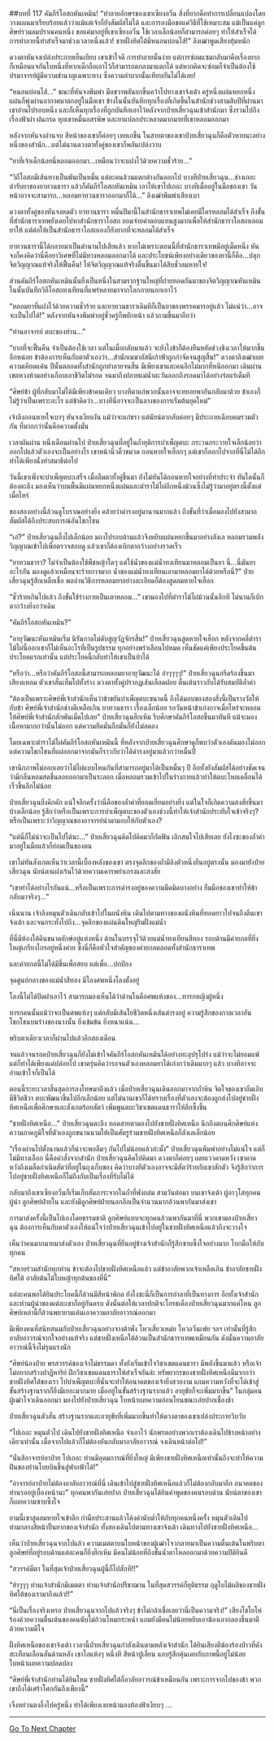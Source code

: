 ##บทที่ 117 คัมภีร์โอสถหันเหมิน!
“ทำลายอักษรของเขาเซียงอวิ๋น สิ่งที่ยากคือทำการเปลี่ยนแปลงโดยวางแผนมาเรียบร้อยแล้วว่าแม้แต่เจ้าก็ยังสัมผัสไม่ได้ และการลงมือขอแค่วิธีที่ใช้เหมาะสม แม้เป็นแค่ลูกศิษย์รวมลมปราณคนหนึ่ง ขอแค่มาอยู่ที่เขาเซียงอวิ๋น ใช้เวลาเล็กน้อยก็สามารถค่อยๆ ทำให้สำเร็จได้ การทำลายนี้ทำสำเร็จมาช่วงเวลาหนึ่งแล้ว! ชายฝั่งทิศใต้มีหนอนบ่อนไส้!” ลิงเฒ่าพูดเสียงทุ้มหนัก

ดวงตาหันจงเปล่งประกายเย็นเยียบ เขาเข้าใจดี การทำลายนั้นง่าย แต่การซ่อมแซมกลับมาคือเรื่องยาก ก็เหมือนแจกันใบหนึ่งที่หากเด็กถือเอาไว้ก็สามารถตกลงมาแตกได้ แต่หากคิดจะซ่อมก็จำเป็นต้องใช้ปรมาจารย์ผู้มีความชำนาญเฉพาะทาง ซึ่งความลำบากนั้นเทียบกันไม่ได้เลย!

“หนอนบ่อนไส้...” ขณะที่หันจงพึมพำ มือขวาพลันยกขึ้นคว้าไปทางเขาจ้งเต้า ครู่หนึ่งแผ่นหยกหนึ่งแผ่นก็พุ่งผ่านอากาศมาตกอยู่ในมือเขา ข้างในนั้นบันทึกทุกเรื่องที่เกิดขึ้นในสำนักช่วงสามสิบปีที่ผ่านมา เขาอ่านไปรอบหนึ่ง และก็เห็นทุกเรื่องที่ถูกบันทึกเอาไว้หลังจากป๋ายเสี่ยวฉุนเข้าสำนักมา ซึ่งรวมไปถึงเรื่องฟ้าผ่า ฝนกรด หุบเขาหมื่นอสรพิษ และยาแปลกประหลาดมากมายที่เขาหลอมออกมา

หลังจากหันจงอ่านจบ สีหน้าของเขาก็ค่อยๆ เหยเกขึ้น ในสายตาของเขาป๋ายเสี่ยวฉุนก็คือตัวหายนะอย่างหนึ่งของสำนัก...แต่ไม่นานดวงตาทั้งคู่ของเขาก็พลันเปล่งวาบ

“ยาที่เจ้าเด็กน้อยนี่หลอมออกมา...เหมือนว่าจะแฝงไว้ด้วยความชั่วร้าย...”

“วิถีโอสถมีเส้นทางเป็นพันเป็นหมื่น แต่ละคนล้วนแตกต่างกันออกไป บางทีป๋ายเสี่ยวฉุน...ช่างเถอะ ตำรับยาของยาทวนธารา แล้วก็คัมภีร์โอสถหันเหมิน เอาให้เขาไปเถอะ บางทีเมื่ออยู่ในมือของเขา วันหน้าอาจจะสามารถ...หลอมยาทวนธาราออกมาก็ได้...” ลิงเฒ่าพึมพำเสียงเบา

ดวงตาทั้งคู่ของหันจงหดตัว ยาทวนธารา หมื่นปีมานี้ในสำนักธาราเทพไม่เคยมีใครหลอมได้สำเร็จ ถึงขั้นที่สำนักธาราเทพยังเคยไปหาสำนักธาราโอสถ ยอมจ่ายค่าตอบแทนสูงมากเพื่อให้สำนักธาราโอสถหลอมยาให้ แต่ต่อให้เป็นสำนักธาราโอสถเองก็ยังยากที่จะหลอมได้สำเร็จ

ยาทวนธารานี้ได้กลายมาเป็นตำนานไปเสียแล้ว หากไม่เพราะตอนนี้ที่สำนักธาราเทพมีอยู่เม็ดหนึ่ง หันจงก็คงคิดว่านี่คือยาวิเศษที่ไม่มีทางหลอมออกมาได้ และประโยชน์เพียงอย่างเดียวของยานี้ก็คือ...ปลุกจิตวิญญาณแท้จริงให้ฟื้นคืน! ให้จิตวิญญาณแท้จริงตื่นขึ้นมาได้สิบชั่วลมหายใจ!

ส่วนคัมภีร์โอสถหันเหมินนั้นยิ่งเป็นหนึ่งในสามรากฐานใหญ่ที่ถ่ายทอดกันมาของจิตวิญญาณหันเหมิน ในนั้นบันทึกวิถีโอสถทงเทียนที่แพร่หลายมาจากโลกภายนอกเอาไว้ 

“หลอมยาที่แฝงไว้ด้วยความชั่วร้าย และยาทวนธาราเดิมทีก็เป็นยาของพรรคมารอยู่แล้ว ไม่แน่ว่า...อาจจะเป็นไปได้!” หลังจากหันจงพึมพำอยู่ชั่วครู่ก็พยักหน้า แล้วถามขึ้นมาอีกว่า

“ท่านอาจารย์ ตบะของท่าน...”

“ยากที่จะฟื้นคืน จำเป็นต้องใช้เวลา แต่ในเมื่อกลับมาแล้ว จะยังไงข้าก็ต้องยืนหยัดช่วงชิงเวลาให้มากขึ้นอีกหน่อย ข้าต้องการเห็นกับตาตัวเองว่า...สำนักเมฆาอัสนีเก้าฟ้าถูกกำจัดจนสูญสิ้น!” ดวงตาลิงเฒ่าเผยความเคียดแค้น ปีนั้นตลอดทั้งสำนักถูกทำลายจนสิ้น มีเพียงเขาและคนอีกไม่มากที่หนีออกมา เดินผ่านเขตหวงห้ามอย่างเกือบเอาชีวิตไม่รอด จนมาถึงปลายแม่น้ำตะวันออกถึงรอดมาได้อย่างร่อแร่เต็มที

“ศิษย์ข้า ผู้ที่กลับมาไม่ได้มีเพียงข้าคนเดียว บางทีตาแก่พวกนั้นอาจจะทยอยพากันกลับมาด้วย ข้าเองก็ไม่รู้ว่าเป็นเพราะอะไร แต่ข้าคิดว่า...บางทีนี่อาจจะเป็นลางของการเริ่มต้นยุคใหม่” 

เจ้าลิงถอนหายใจเบาๆ หันจงเงียบงัน แม้ว่าจะแก่ชรา แต่นัยน์ตากลับค่อยๆ มีประกายเฉียบคมรวมตัวกัน ที่มากกว่านั้นคือความตั้งมั่น

เวลาผันผ่าน หนึ่งเดือนผ่านไป ป๋ายเสี่ยวฉุนที่อยู่ในถ้ำยุติการบำเพ็ญตบะ กระวนกระวายใจเล็กน้อยว่าออกไปแล้วตัวเองจะเป็นอย่างไร เขาหน้านิ่วคิ้วขมวด ถอนหายใจเฮือกๆ แต่เขาก็ออกไปจากที่นี่ไม่ได้อีก ทำได้เพียงนั่งทำสมาธิต่อไป

วันนี้เขาเพิ่งจะบำเพ็ญตบะเสร็จ เมื่อลืมตาทั้งคู่ขึ้นมา ยังไม่ทันได้ถอนหายใจอย่างที่ทำประจำ ทันใดนั้นก็ต้องตะลึง มองเห็นว่าบนพื้นมีแผ่นหยกหนึ่งแผ่นและตำราไม้ไผ่อีกหนึ่งม้วนซึ่งไม่รู้ว่ามาอยู่ตรงนี้ตั้งแต่เมื่อไหร่

ของสองอย่างนี้ล้วนดูโบราณอย่างยิ่ง คล้ายว่าดำรงอยู่มานานมากแล้ว ถึงขั้นที่ว่าเมื่อมองไปยังสามาถสัมผัสได้ถึงประสบการณ์อันโชกโชน

“เอ๋?” ป๋ายเสี่ยวฉุนอึ้งไปเล็กน้อย มองไปรอบด้านแล้วจึงหยิบแผ่นหยกขึ้นมาอย่างลังเล หลอมรวมพลังวิญญาณเข้าไปเพื่อตรวจสอบดู แล้วเขาก็ต้องเบิกตากว้างอย่างรวดเร็ว 

“ยาทวนธารา? ไม่จำเป็นต้องใช้พืชหญ้าใดๆ แต่ใช้น้ำของแม่น้ำทงเทียนมาหลอมเป็นยา นี่...นี่มันยาอะไรกัน มองดูแล้วเหมือนจะร้ายกาจมาก น้ำของแม่น้ำทงเทียนเอามาหลอมยาได้ด้วยหรือนี่?” ป๋ายเสี่ยวฉุนรู้สึกเหลือเชื่อ พออ่านวิธีการหลอมยาอย่างละเอียดก็ต้องสูดลมหายใจเฮือก

“ชั่วร้ายเกินไปแล้ว ถึงขั้นใช้ร่างกายเป็นเตาหลอม...” เขามองไปที่ตำราไม้ไผ่ม้วนนั้นอีกที ไม่นานก็เบิกตากว้างยิ่งกว่าเดิม

“คัมภีร์โอสถหันเหมิน?”

“อายุวัฒนะหันเหมินเริ่ม นิรันกาลไม่ดับสูญวัฏจักรสิ้น!” ป๋ายเสี่ยวฉุนสูดหายใจเฮือก หลังจากคลี่ตำราไม้ไผ่นี้ออกเขาก็ไม่เห็นอะไรที่เป็นรูปธรรม ทุกอย่างพร่าเลือนไปหมด เห็นชัดแค่เพียงประโยคขึ้นต้นประโยคแรกเท่านั้น แต่ประโยคนี้กลับทำให้เขาเป็นบ้าได้

“หรือว่า...หรือว่าคัมภีร์โอสถนี้สามารถหลอมยาอายุวัฒนะได้ อ๋าๆๆๆๆ!” ป๋ายเสี่ยวฉุนกรีดร้องขึ้นมาเสียงแหลม ตัวเขาสั่นเทิ้มไปทั้งร่าง ดวงตาทั้งคู่ปรากฏเส้นเลือดฝอย ตื่นเต้นราวกับได้รับสมบัติล้ำค่า

“ต้องเป็นเพราะศิษย์พี่เจ้าสำนักเห็นว่าข้าขยันบำเพ็ญตบะขนาดนี้ ถึงได้มอบของสองสิ่งนี้เป็นรางวัลให้กับข้า ศิษย์พี่เจ้าสำนักช่างดีเหลือเกิน ยาทวนธารา เรื่องเล็กน้อย รอวันหน้าข้าเก่งกาจเมื่อไหร่จะหลอมให้ศิษย์พี่เจ้าสำนักสักพันเม็ดไปเลย” ป๋ายเสี่ยวฉุนฮึกเหิม รีบศึกษาคัมภีร์โอสถขึ้นมาทันที แม้จะมองเนื้อหามากกว่านั้นไม่ออก แต่ความยึดมั่นถือมั่นก็ยังไม่ลดลง 

โดยเฉพาะตำราไม้ไผ่คัมภีร์โอสถหันเหมินนี้ ที่หลังจากป๋ายเสี่ยวฉุนศึกษาดูก็พบว่าตัวเองดันมองไม่ออก แต่ความโชกโชนที่แผ่ออกมาจากมันก็ราวกับว่าได้ดำรงอยู่มาแล้วกว่าหมื่นปี 

เขานึกภาพไม่ออกเลยว่าไม้ไผ่แบบไหนกันที่สามารถอยู่มาได้เป็นหมื่นๆ ปี อีกทั้งยังสัมผัสได้อย่างชัดเจนว่ามีกลิ่นหอมสดชื่นลอยออกมาเป็นระลอก เมื่อหลอมรวมเข้าไปในร่างกายแล้วทำให้ตบะไหลเคลื่อนได้เร็วขึ้นอีกไม่น้อย

ป๋ายเสี่ยวฉุนยิ่งคึกคัก แน่ใจอีกครั้งว่านี่คือของล้ำค่าที่ยอดเยี่ยมอย่างยิ่ง แต่ในใจก็เกิดความสงสัยขึ้นมาบ้างเล็กน้อย รู้สึกว่าหรือเป็นเพราะการบำเพ็ญตบะของตัวเองช่วงนี้ทำให้เจ้าสำนักประทับใจเข้าจริงๆ? หรือเป็นเพราะว่าวิญญาณของอาจารย์นำมามอบให้กับตัวเอง? 

“แต่นี่ก็ไม่น่าจะเป็นไปได้นะ...” ป๋ายเสี่ยวฉุนคิดไปคิดมาก็กัดฟัน เลิกสนใจไปเสียเลย ยังไงซะของล้ำค่ามาอยู่ในมือแล้วก็ย่อมเป็นของตน

เขาไม่ทันสังเกตเห็นว่าเวลานี้เบื้องหลังของเขา ตรงจุดลึกของถ้ำมีลิงตัวหนึ่งยืนอยู่ตรงนั้น มองมายังป๋ายเสี่ยวฉุน นัยน์ตาแฝงเร้นไว้ด้วยความเคารพยำเกรงและสงสัย

“เขาทำได้อย่างไรกันแน่...หรือเป็นเพราะการดำรงอยู่ของความมืดมิดบางอย่าง ยืมมือของเขาทำให้ข้ากลับมาจริงๆ...”

เนิ่นนาน เจ้าลิงหมุนตัวเดินกลับเข้าไปในผนังหิน เดินไปตามทางของผนังหินที่ทอดยาวไปจนถึงตีนเขาจ้งเต้า และจนกระทั่งไปถึง...จุดลึกของแผ่นดินใหญ่ริมฝั่งแม่น้ำ

ที่นี่มีห้องใต้ดินขนาดยักษ์อยู่แห่งหนึ่ง ด้านในบรรจุไว้ด้วยแม่น้ำทงเทียนสีทอง รอบด้านมีค่ายกลที่ยิ่งใหญ่เกรียงไกรอยู่หนึ่งค่าย ซึ่งนี่ก็คือหัวใจสำคัญของค่ายกลตลอดทั้งสำนักธาราเทพ 

และค่ายกลนี้ไม่ได้มีขึ้นเพื่อสยบ แต่เพื่อ...ปกป้อง

จุดศูนย์กลางของแม่น้ำสีทอง มีโลงศพหนึ่งโลงตั้งอยู่

โลงนี้ไม่ได้ปิดฝาเอาไว้ สามารถมองเห็นได้ว่าด้านในคือศพแห้งของ...ทารกหญิงผู้หนึ่ง

ทารกคนนั้นแม้ว่าจะเป็นศพแห้งๆ แต่กลับมีเส้นใยชีวิตหนึ่งเส้นดำรงอยู่ ความรู้สึกของกาลเวลาอันโชกโชนบนร่างของนางนั้น ยิ่งเข้มข้น ยิ่งหนาแน่น...

พริบตาเดียวเวลาก็ผ่านไปแล้วอีกสองเดือน

จนแล้วจนรอดป๋ายเสี่ยวฉุนก็ยังไม่เข้าใจคัมภีร์โอสถหันเหมินได้อย่างทะลุปรุโปร่ง แม้ว่าจะไม่ยอมแพ้ แต่ก็ทำได้เพียงแค่ปล่อยไป เขาครุ่นคิดว่ารอจนตัวเองหลอมยาได้เก่งกว่าเดิมมากๆ แล้ว บางทีอาจจะอ่านเข้าใจก็เป็นได้

ตอนนี้ระยะเวลาสิ้นสุดการลงโทษมาถึงแล้ว เมื่อป๋ายเสี่ยวฉุนเดินออกมาจากถ้ำหิน จิตใจของเขาอิ่มเอิบมีชีวิตชีวา ตบะพัฒนาขึ้นไปอีกเล็กน้อย แต่ไม่นานเขาก็ได้ทราบเรื่องที่ตัวเองจะต้องถูกส่งไปอยู่ชายฝั่งทิศเหนือเพื่อศึกษาและสังเกตร้อยสัตว์ เพิ่มพูนตบะวิชาเขตแดนธาราให้ลึกซึ้งขึ้น

“ชายฝั่งทิศเหนือ...” ป๋ายเสี่ยวฉุนตะลึง ทอดสายตามองไปยังชายฝั่งทิศเหนือ นึกถึงตอนศึกศิษย์แห่งความภาคภูมิใจที่ตัวเองถูกขนานนามให้เป็นศัตรูร่วมชายฝั่งทิศเหนือก็ลังเลเล็กน้อย

“เรื่องผ่านไปตั้งนานแล้วก็น่าจะพอลืมๆ กันไปไม่น้อยแล้วล่ะมั้ง” ป๋ายเสี่ยวฉุนพึมพำอย่างไม่แน่ใจ แต่ก็ไม่มีทางเลือก นี่คือคำสั่งจากสำนัก ป๋ายเสี่ยวฉุนคิดไปคิดมา ดวงตาก็ค่อยๆ เผยแววคาดหวัง เขาคาดหวังถึงเมล็ดกำเนิดสัตว์ที่อยู่ในถุงเก็บของ คิดว่าบางทีตัวเองอาจจะมีสัตว์ร้ายกับเขาสักตัว จึงรู้สึกว่าการไปอยู่ชายฝั่งทิศเหนือก็ไม่ถึงกับเป็นเรื่องที่รับไม่ได้ 

กลับมาถึงเขาเซียงอวิ๋นก็เริ่มเก็บสัมภาระจากในถ้ำที่พังถล่ม สามวันต่อมา บนเขาจ้งเต้า ผู้อาวุโสทุกคน ผู้นำ ลูกศิษย์ฝ่ายใน และยังมีลูกศิษย์ฝ่ายนอกอีกเป็นจำนวนมากล้วนพากันมาส่งเขา

การมาส่งครั้งนี้เป็นไปเองโดยธรรมชาติ ลูกศิษย์แทบจะทุกคนล้วนพากันมาที่นี่ พวกเขามองป๋ายเสี่ยวฉุน ต้องการเห็นกับตาตัวเองให้แน่ใจว่าป๋ายเสี่ยวฉุนเข้าไปอยู่ในชายฝั่งทิศเหนือแล้วถึงจะวางใจ

เห็นว่าคนมากมายมาส่งตัวเอง ป๋ายเสี่ยวฉุนที่ยืนอยู่ข้างเจ้าสำนักก็รู้สึกซาบซึ้งใจอย่างมาก โบกมือให้กับทุกคน

“สหายร่วมสำนักทุกท่าน ข้าจะต้องไปชายฝั่งทิศเหนือแล้ว แต่ข้าอาลัยพวกเจ้าเหลือเกิน ข้าอาลัยชายฝั่งทิศใต้ อาลัยต้นไม้ใบหญ้าทุกต้นของที่นี่”

แต่ละคนพอได้ยินประโยคนี้ก็ล้วนมีสีหน้าพิกล ยังไงซะนี่ก็เป็นการอำลาที่เป็นทางการ อีกทั้งเจ้าสำนักและท่านผู้นำของแต่ละเขาก็อยู่กันครบ ดังนั้นต่อให้เวลาปกติจะโกรธเคืองป๋ายเสี่ยวฉุนมากแค่ไหน ลูกศิษย์เหล่านี้ก็ล้วนพยายามเค้นเอาความอาลัยอาวรณ์ออกมา

มีเพียงคนที่สนิทสนมกับป๋ายเสี่ยวฉุนอย่างจางต้าพั่ง โหวเสี่ยวเหม่ย โหวอวิ๋นเฟย ฯลฯ เท่านั้นที่รู้สึกอาลัยอาวรณ์จากใจอย่างแท้จริง แต่ชายฝั่งเหนือใต้ล้วนเป็นสำนักธาราเทพเหมือนกัน ดังนั้นความอาลัยอาวรณ์นี้จึงไม่รุนแรงนัก

“ศิษย์น้องป๋าย พรสวรรค์ของเจ้าไม่ธรรมดา ทั้งยังเริ่มเข้าใจวิชาเขตแดนธารา มีพลังขึ้นมาแล้ว หรือเจ้าไม่อยากสร้างปาฏิหาริย์ ฝึกวิชาเขตแดนธาราให้สำเร็จกันล่ะ ทรัพยากรของชายฝั่งทิศเหนือมีมากกว่าชายฝั่งทิศใต้ของเรา ไปบำเพ็ญตบะที่นั่นจะทำให้อนาคตของเจ้ายิ่งสวยงาม แถมความหวังที่จะได้เข้าสู่ขั้นสร้างฐานรากก็ยิ่งมีเยอะมากมาย เมื่ออยู่ในขั้นสร้างฐานรากแล้ว อายุขัยก็จะเพิ่มมากขึ้น” ในกลุ่มคน ผู้เฒ่าโจวเดินออกมา มองไปยังป๋ายเสี่ยวฉุน ใบหน้าเผยความอ่อนโยนขณะเอ่ยปากเชื่องช้า

ป๋ายเสี่ยวฉุนตัวสั่น สร้างฐานรากและอายุขัยที่เพิ่มมากขึ้นทำให้ดวงตาของเขาเปล่งประกายวิบวับ

“ไปเถอะ หมุนตัวไป เดินไปยังชายฝั่งทิศเหนือ จำเอาไว้ นักพรตอย่างพวกเราต้องเดินไปข้างหน้าอย่างเดียวเท่านั้น เมื่อจากไปแล้วก็ไม่ต้องหันกลับมาอาลัยอาวรณ์ จงเดินหน้าต่อไป!”

“นั่นสิอาจารย์อาป๋าย ไปเถอะ ท่านมีอุดมการณ์ที่ยิ่งใหญ่ มีเพียงชายฝั่งทิศเหนือเท่านั้นถึงจะทำให้ความฝันของท่านโบยบินขึ้นสู่ฟากฟ้าได้!”

“อาจารย์อาป๋ายไม่ต้องอาลัยอาวรณ์ที่นี่ เดินเข้าไปสู่ชายฝั่งทิศเหนือแล้วก็ไม่ต้องกลับมาอีก อนาคตของท่านรออยู่เบื้องหน้านะ” ทุกคนพากันเอ่ยปาก ป๋ายเสี่ยวฉุนได้ยินคำพูดของคนรอบด้าน นัยน์ตาของเขาก็เผยความซาบซึ้งใจ

ยามนี้เขาสูดลมหายใจเข้าลึก กำมือประสานแล้วโค้งคำนับต่ำให้กับทุกคนหนึ่งครั้ง หมุนตัวเดินไปท่ามกลางสีหน้าปั้นยากของเจ้าสำนัก ทั้งสองเดินไปตามทางเขาจ้งเต้า เดินทางไปยังชายฝั่งทิศเหนือ...

เห็นว่าป๋ายเสี่ยวฉุนจากไปแล้ว ความเมตตาบนใบหน้าของผู้เฒ่าโจวกลายมาเป็นความตื่นเต้นในพริบตา ลูกศิษย์ที่อยู่รอบด้านแต่ละคนก็ยิ่งฮึกเหิม มีคนไม่น้อยที่ถึงขั้นน้ำตาไหลออกมาด้วยความปิติยินดี

“สวรรค์มีตา ในที่สุดเจ้าป๋ายเสี่ยวฉุนผู้นี้ก็ไปสักที!!”

“ฮ่าๆๆๆ ท่านเจ้าสำนักมีเมตตา ท่านเจ้าสำนักปรีชาฌาน ในที่สุดสวรรค์ก็ยุติธรรม ฤดูใบไม้ผลิของชายฝั่งทิศใต้ของเรามาถึงแล้ว!!”

“นี่เป็นเรื่องจริงเหรอ ป๋ายเสี่ยวฉุนจากไปแล้วจริงๆ ข้าไม่กล้าเชื่อเลยว่านี่เป็นความจริง!” เสียงโชโยโห่ร้องด้วยความตื่นเต้นของคนนับไม่ถ้วนโหมกระหน่ำ แถมยังมีคนไม่น้อยหยิบเอาฆ้องเอากลองขึ้นมาตีด้วยความดีใจ

ฝั่งทิศเหนือของเขาจ้งเต้า เวลานี้ป๋ายเสี่ยวฉุนกำลังเดินตามหลังเจ้าสำนัก ได้ยินเสียงตีฆ้องร้องป่าวที่ดังสะเทือนเลือนลั่นด้านหลัง เขาไอแห้งๆ หนึ่งที สีหน้าปูเลี่ยน แอบรู้สึกคุ้นเคยกับภาพนี้อยู่ไม่น้อย ใบหน้าเผยความปลดปลง 

“ศิษย์พี่เจ้าสำนักท่านได้ยินไหม ชายฝั่งทิศใต้ก็อาลัยอาวรณ์ข้าเหมือนกัน เพราะการจากไปของข้า พวกเขาถึงได้เศร้าโศกกันถึงเพียงนี้”

เจิ้งหย่วนตงอึ้งไปครู่หนึ่ง ทำได้เพียงเงยหน้ามองท้องฟ้าเงียบๆ ... 

----------   



[Go To Next Chapter]( ./118.md)